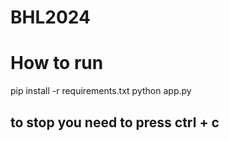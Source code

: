 # BHL2024

# How to run
pip install -r requirements.txt
python app.py

## to stop you need to press ctrl + c